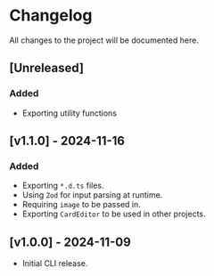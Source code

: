 # Changelog

All changes to the project will be documented here.

## [Unreleased]

### Added

- Exporting utility functions

## [v1.1.0] - 2024-11-16

### Added

- Exporting `*.d.ts` files.
- Using `Zod` for input parsing at runtime.
- Requiring `image` to be passed in.
- Exporting `CardEditor` to be used in other projects.

## [v1.0.0] - 2024-11-09

- Initial CLI release.
